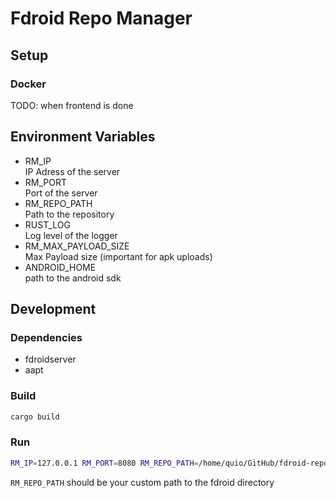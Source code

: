 # Fdroid Repo Manager

## Setup

### Docker

TODO: when frontend is done

## Environment Variables

- RM_IP  
IP Adress of the server
- RM_PORT  
Port of the server
- RM_REPO_PATH  
Path to the repository
- RUST_LOG  
Log level of the logger
- RM_MAX_PAYLOAD_SIZE  
Max Payload size (important for apk uploads)
- ANDROID_HOME  
path to the android sdk

## Development

### Dependencies

- fdroidserver
- aapt

### Build

```bash
cargo build
```

### Run

```bash
RM_IP=127.0.0.1 RM_PORT=8080 RM_REPO_PATH=/home/quio/GitHub/fdroid-repo-manager/development/fdroid RUST_LOG=DEBUG ANDROID_HOME=/opt/android-sdk cargo run
```

`RM_REPO_PATH` should be your custom path to the fdroid directory
